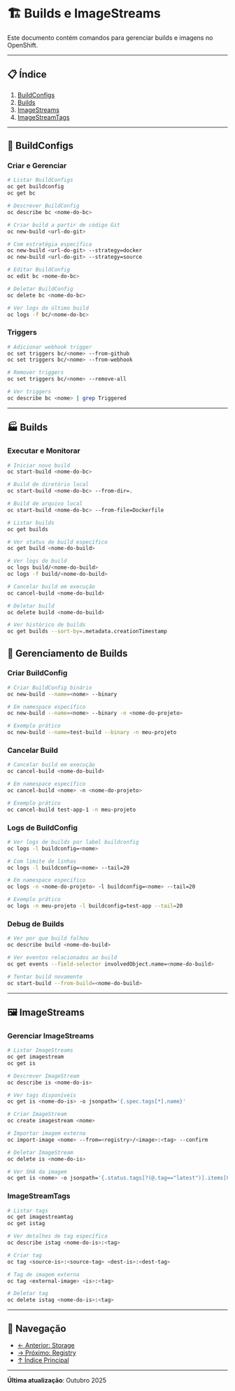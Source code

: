 # 🏗️ Builds e ImageStreams

Este documento contém comandos para gerenciar builds e imagens no OpenShift.

---

## 📋 Índice

1. [BuildConfigs](#buildconfigs)
2. [Builds](#builds)
3. [ImageStreams](#imagestreams)
4. [ImageStreamTags](#imagestreamtags)

---

## 🔧 BuildConfigs

### Criar e Gerenciar
```bash
# Listar BuildConfigs
oc get buildconfig
oc get bc

# Descrever BuildConfig
oc describe bc <nome-do-bc>

# Criar build a partir de código Git
oc new-build <url-do-git>

# Com estratégia específica
oc new-build <url-do-git> --strategy=docker
oc new-build <url-do-git> --strategy=source

# Editar BuildConfig
oc edit bc <nome-do-bc>

# Deletar BuildConfig
oc delete bc <nome-do-bc>

# Ver logs do último build
oc logs -f bc/<nome-do-bc>
```

### Triggers
```bash
# Adicionar webhook trigger
oc set triggers bc/<nome> --from-github
oc set triggers bc/<nome> --from-webhook

# Remover triggers
oc set triggers bc/<nome> --remove-all

# Ver triggers
oc describe bc <nome> | grep Triggered
```

---

## 🏭 Builds

### Executar e Monitorar
```bash
# Iniciar novo build
oc start-build <nome-do-bc>

# Build de diretório local
oc start-build <nome-do-bc> --from-dir=.

# Build de arquivo local
oc start-build <nome-do-bc> --from-file=Dockerfile

# Listar builds
oc get builds

# Ver status de build específico
oc get build <nome-do-build>

# Ver logs do build
oc logs build/<nome-do-build>
oc logs -f build/<nome-do-build>

# Cancelar build em execução
oc cancel-build <nome-do-build>

# Deletar build
oc delete build <nome-do-build>

# Ver histórico de builds
oc get builds --sort-by=.metadata.creationTimestamp
```


## 🔧 Gerenciamento de Builds


### Criar BuildConfig
```bash
# Criar BuildConfig binário
oc new-build --name=<nome> --binary

# Em namespace específico
oc new-build --name=<nome> --binary -n <nome-do-projeto>

# Exemplo prático
oc new-build --name=test-build --binary -n meu-projeto
```
### Cancelar Build
```bash
# Cancelar build em execução
oc cancel-build <nome-do-build>

# Em namespace específico
oc cancel-build <nome> -n <nome-do-projeto>

# Exemplo prático
oc cancel-build test-app-1 -n meu-projeto
```

### Logs de BuildConfig
```bash
# Ver logs de builds por label buildconfig
oc logs -l buildconfig=<nome>

# Com limite de linhas
oc logs -l buildconfig=<nome> --tail=20

# Em namespace específico
oc logs -n <nome-do-projeto> -l buildconfig=<nome> --tail=20

# Exemplo prático
oc logs -n meu-projeto -l buildconfig=test-app --tail=20
```


### Debug de Builds
```bash
# Ver por que build falhou
oc describe build <nome-do-build>

# Ver eventos relacionados ao build
oc get events --field-selector involvedObject.name=<nome-do-build>

# Tentar build novamente
oc start-build --from-build=<nome-do-build>
```

---

## 🖼️ ImageStreams

### Gerenciar ImageStreams
```bash
# Listar ImageStreams
oc get imagestream
oc get is

# Descrever ImageStream
oc describe is <nome-do-is>

# Ver tags disponíveis
oc get is <nome-do-is> -o jsonpath='{.spec.tags[*].name}'

# Criar ImageStream
oc create imagestream <nome>

# Importar imagem externa
oc import-image <nome> --from=<registry>/<image>:<tag> --confirm

# Deletar ImageStream
oc delete is <nome-do-is>

# Ver SHA da imagem
oc get is <nome> -o jsonpath='{.status.tags[?(@.tag=="latest")].items[0].image}'
```

### ImageStreamTags
```bash
# Listar tags
oc get imagestreamtag
oc get istag

# Ver detalhes de tag específica
oc describe istag <nome-do-is>:<tag>

# Criar tag
oc tag <source-is>:<source-tag> <dest-is>:<dest-tag>

# Tag de imagem externa
oc tag <external-image> <is>:<tag>

# Deletar tag
oc delete istag <nome-do-is>:<tag>
```

---

## 📖 Navegação

- [← Anterior: Storage](08-storage.md)
- [→ Próximo: Registry](10-registry-imagens.md)
- [↑ Índice Principal](README.md)

---

**Última atualização**: Outubro 2025
